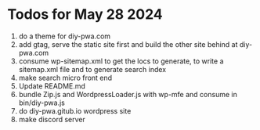 # Todos for May 28 2024

1. do a theme for diy-pwa.com
1. add gtag, serve the static site first and build the other site behind at diy-pwa.com
1. consume wp-sitemap.xml to get the locs to generate, to write a sitemap.xml file and to generate search index
1. make search micro front end
1. Update README.md
1. bundle Zip.js and WordpressLoader.js with wp-mfe and consume in bin/diy-pwa.js
1. do diy-pwa.gitub.io wordpress site
1. make discord server